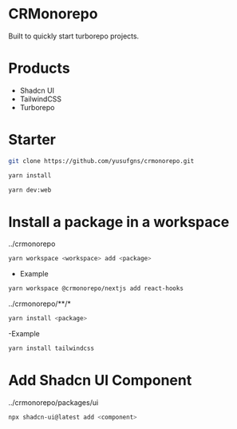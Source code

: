 # CRMonorepo
Built to quickly start turborepo projects.

# Products
- Shadcn UI
- TailwindCSS
- Turborepo

# Starter

```sh
git clone https://github.com/yusufgns/crmonorepo.git
```

```sh
yarn install
```

```sh
yarn dev:web
```

# Install a package in a workspace

../crmonorepo
```sh
yarn workspace <workspace> add <package>
```

- Example
```sh
yarn workspace @crmonorepo/nextjs add react-hooks
```

../crmonorepo/**/*
```sh
yarn install <package>
```

-Example
```sh
yarn install tailwindcss
```

# Add Shadcn UI Component
../crmonorepo/packages/ui
```sh
npx shadcn-ui@latest add <component>
```
